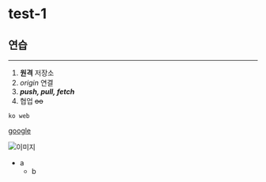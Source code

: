 # test-1
## 연습
---
1. **원격** 저장소
2. *origin* 연결
3. ***push, pull, fetch***
4. 협업 ~~oo~~

`ko web`

[google]('https://google.com', "구글")

![이미지](http://kyrieko.dothome.co.kr/images/first.jpg)



- a
  - b
